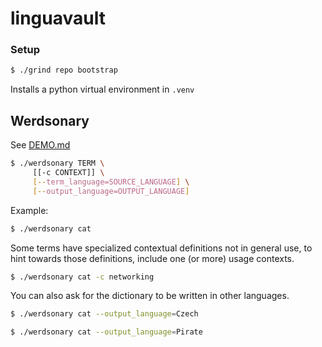 # linguavault

### Setup
```bash
$ ./grind repo bootstrap
```

Installs a python virtual environment in `.venv`

## Werdsonary

See [DEMO.md](DEMO.md)

```bash
$ ./werdsonary TERM \
     [[-c CONTEXT]] \
     [--term_language=SOURCE_LANGUAGE] \
     [--output_language=OUTPUT_LANGUAGE]
```

Example:
```bash
$ ./werdsonary cat
```

Some terms have specialized contextual definitions not in general use,
to hint towards those definitions, include one (or more) usage contexts.

```bash
$ ./werdsonary cat -c networking
```

You can also ask for the dictionary to be written in other languages.

```bash
$ ./werdsonary cat --output_language=Czech
```

```bash
$ ./werdsonary cat --output_language=Pirate
```
